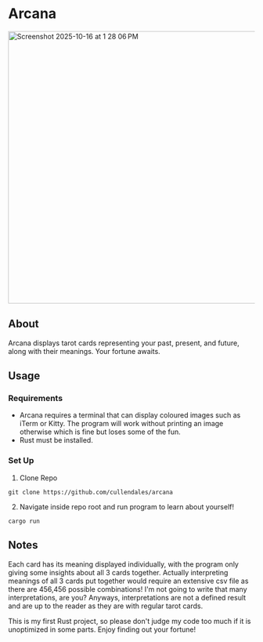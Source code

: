 # Arcana

<img width="699" height="555" alt="Screenshot 2025-10-16 at 1 28 06 PM" src="https://github.com/user-attachments/assets/1d6945fb-1094-4bc3-92b1-f4f35d6f4326" />

## About
Arcana displays tarot cards representing your past, present, and future, along with their meanings. Your fortune awaits.

## Usage

### Requirements
- Arcana requires a terminal that can display coloured images such as iTerm or Kitty. The program will work without printing an image otherwise which is fine but loses some of the fun.
- Rust must be installed.

### Set Up
1. Clone Repo
```
git clone https://github.com/cullendales/arcana
```
2. Navigate inside repo root and run program to learn about yourself!
```
cargo run
```

## Notes
Each card has its meaning displayed individually, with the program only giving some insights about all 3 cards together. Actually interpreting meanings of all 3 cards put together would require an extensive csv file as there are 456,456 possible combinations! I'm not going to write that many interpretations, are you? Anyways, interpretations are not a defined result and are up to the reader as they are with regular tarot cards.

This is my first Rust project, so please don't judge my code too much if it is unoptimized in some parts. Enjoy finding out your fortune!

